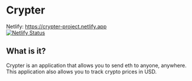 # Crypter

Netlify: https://crypter-project.netlify.app <br />
[![Netlify Status](https://api.netlify.com/api/v1/badges/1f28eb36-5a11-4485-b1da-5f2cfd750272/deploy-status)](https://app.netlify.com/sites/crypter-project-0fcc8c/deploys)


## What is it?

Crypter is an application that allows you to send eth to anyone, anywhere. This application also allows you to track crypto prices in USD.
